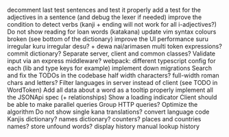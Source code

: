 decomment last test sentences and test it properly
add a test for the adjectives in a sentence (and debug the lexer if needed)
improve the condition to detect verbs (kanji + ending will not work for all i-adjectives?)
Do not show reading for loan words (katakana)
update vim syntax colours broken (see bottom of the dictionary)
improve the UI performance
suru irregular
kuru irregular
desu? + dewa nai/arimasen
multi token expressions?
commit dictionary?
Separate server, client and common classes?
Validate input via an express middleware?
webpack: different typescript config for each (lib and type keys for example)
implement down migrations
Search and fix the TODOs in the codebase
half width characters? full-width roman chars and letters?
Filter languages in server instead of client (see TODO in WordToken)
Add all data about a word as a tooltip
properly implement all the JSONApi spec (+ relationships)
Show a loading indicator
Client should be able to make parallel queries
Group HTTP queries?
Optimize the algorithm
Do not show single kana translations?
convert language code
Kanjis dictionary?
names dictionary?
counters?
places and countries names?
store unfound words?
display history
manual lookup history
